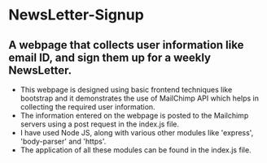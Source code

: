 # NewsLetter-Signup
## A webpage that collects user information like email ID, and sign them up for a weekly NewsLetter.

* This webpage is designed using basic frontend techniques like bootstrap and it demonstrates the use of MailChimp API which helps in collecting the required user information.
* The information entered on the webpage is posted to the Mailchimp servers using a post request in the index.js file.
* I have used Node JS, along with various other modules like 'express', 'body-parser' and 'https'.
* The application of all these modules can be found in the index.js file.
